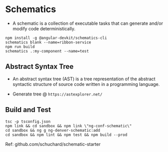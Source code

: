 # Schematics

- A schematic is a collection of executable tasks that can generate
  and/or modify code deterministically.

```
npm install -g @angular-devkit/schematics-cli
schematics blank --name=ribbon-service
npm run build
schematics .:my-component --name=test
```

## Abstract Syntax Tree

- An abstract syntax tree (AST) is a tree representation of the abstract
  syntactic structure of source code written in a programming language.

- Generate tree @ `https://astexplorer.net/`

## Build and Test

```
tsc -p tsconfig.json
npm link && cd sandbox && npm link \"ng-conf-schematic\"
cd sandbox && ng g ng-denver-schematic:add
cd sandbox && npm lint && npm test && npm build --prod
```

Ref: github.com/schuchard/schematic-starter
